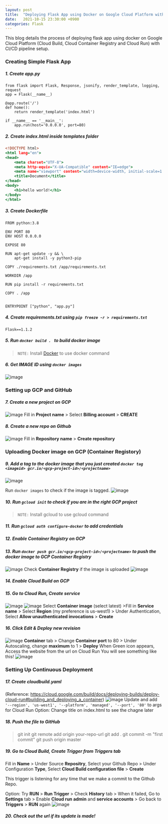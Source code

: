```yaml
---
layout: post
title:  "Deploying Flask App using Docker on Google Cloud Platform with CI/CD pipeline"
date:   2021-10-15 23:30:00 +0900
categories: Flask
---
```


This blog details the process of deploying flask app using docker on Google Cloud Platform (Cloud Build, Cloud Container Registry and Cloud Run) with CI/CD pipeline setup.

### Creating Simple Flask App
##### 1. Create *app.py*
```
from flask import Flask, Response, jsonify, render_template, logging, request
app = Flask(__name__)

@app.route('/')
def home():
    return render_template('index.html')

if __name__ == '__main__':
    app.run(host='0.0.0.0', port=80)
```

##### 2. Create *index.html* inside *templates* folder
``` html:templates/index.html
<!DOCTYPE html>
<html lang="en">
<head>
    <meta charset="UTF-8">
    <meta http-equiv="X-UA-Compatible" content="IE=edge">
    <meta name="viewport" content="width=device-width, initial-scale=1.0">
    <title>Document</title>
</head>
<body>
    <h1>hello world!</h1>
</body>
</html>
```

##### 3. Create *Dockerfile*
```
FROM python:3.8

ENV PORT 80
ENV HOST 0.0.0.0

EXPOSE 80

RUN apt-get update -y && \
    apt-get install -y python3-pip

COPY ./requirements.txt /app/requirements.txt

WORKDIR /app

RUN pip install -r requirements.txt

COPY . /app


ENTRYPOINT ["python", "app.py"]
```

##### 4. Create *requirements.txt* using `pip freeze -r > requirements.txt`
```
Flask==1.1.2
```

##### 5. Run `docker build . ` to build docker image
> ``NOTE:`` Install [Docker](https://docs.docker.com/get-docker/) to use docker command

##### 6. Get IMAGE ID using ```docker images```
![image](/blog/assets/images/2021101701.png)

### Setting up GCP and GitHub
##### 7. Create a new project on GCP
![image](/blog/assets/images/2021101702.png)
Fill in **Project name** > Select **Billing account** > **CREATE**

##### 8. Create a new repo on Github
![image](/blog/assets/images/2021101703.png)
Fill in **Repository name** > **Create repository**

### Uploading Docker image on GCP (Container Registory)
##### 9. Add a tag to the docker image that you just created `docker tag <imageid> gcr.io/<gcp-project-id>/<projectname>`
![image](/blog/assets/images/2021101704.png)

Run `docker images` to check if the image is tagged.
![image](/blog/assets/images/2021101705.png)

##### 10. Run `gcloud init` to check if you are in the right GCP project
> ``NOTE:`` Install gcloud to use gcloud command

##### 11. Run `gcloud auth configure-docker` to add credentials

##### 12. Enable Container Registry on GCP

##### 13. Run `docker push gcr.io/<gcp-project-id>/<projectname>` to push the docker image to GCP Container Registry
![image](/blog/assets/images/2021101706.png)
Check **Container Registry** if the image is uploaded
![image](/blog/assets/images/2021101707.png)


##### 14. Enable Cloud Build on GCP

##### 15. Go to Cloud Run, Create service
![image](/blog/assets/images/2021101708.png)
![image](/blog/assets/images/2021101709.png)
Select **Container image** (select latest) >Fill in **Service name** > Select **Region** (my preference is us-west1) > Under Authentication, Select **Allow unauthenticated invocations** > **Create**

##### 16. Click Edit & Deploy new revision
![image](/blog/assets/images/2021101710.png)
**Container** tab > Change **Container port** to 80 > Under Autoscaling, change **maximum** to 1 > **Deploy**
When Green icon appears, Access the website from the url on Cloud Run
You will see something like this!
![image](/blog/assets/images/2021101713.png)

### Setting Up Continuous Deployment

##### 17. Create *cloudbuild.yaml* 
(Reference: https://cloud.google.com/build/docs/deploying-builds/deploy-cloud-run#building_and_deploying_a_container)
![image](/blog/assets/images/2021101711.png)
Update and add `'--region', 'us-west1', '--platform', 'managed', '--port', '80'` to args for Cloud Run
Option: Change title on index.html to see the chagne later

##### 18. Push the file to GitHub
> git init
git remote add origin your-repo-url
git  add .
git commit -m "first commit"
git push origin master


##### 19. Go to Cloud Build, Create Trigger from Triggers tab

Fill in **Name** > Under Source **Repositry**, Select your Github Repo > Under Configuration **Type**, Select **Cloud Build configuration file** > **Create**

This trigger is listening for any time that we make a commit to the Github Repo.

Option: Try **RUN** > **Run Trigger** > Check **History** tab > When it failed, Go to **Settings** tab > Enable **Cloud run admin** and **service accounts** > Go back to **Triggers** > **RUN** again
![image](/blog/assets/images/2021101712.png)


##### 20. Check out the url if its update is made!



